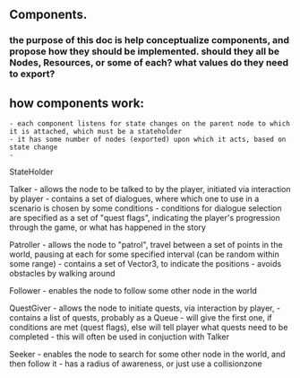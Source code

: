 ## Components. 
### the purpose of this doc is help conceptualize components, and propose how they should be implemented. should they all be Nodes, Resources, or some of each? what values do they need to export?  

## how components work:
    - each component listens for state changes on the parent node to which it is attached, which must be a stateholder
    - it has some number of nodes (exported) upon which it acts, based on state change
    - 

StateHolder

Talker
    - allows the node to be talked to by the player, initiated via interaction by player
    - contains a set of dialogues, where which one to use in a scenario is chosen by some conditions 
    - conditions for dialogue selection are specified as a set of "quest flags", indicating the player's progression through the game, or what has happened in the story

Patroller
    - allows the node to "patrol", travel between a set of points in the world, pausing at each for some specified interval (can be random within some range)
    - contains a set of Vector3, to indicate the positions
    - avoids obstacles by walking around

Follower
    - enables the node to follow some other node in the world

QuestGiver
    - allows the node to initiate quests, via interaction by player, 
    - contains a list of quests, probably as a Queue
    - will give the first one, if conditions are met (quest flags), else will tell player what quests need to be completed
    - this will often be used in conjuction with Talker

Seeker
    - enables the node to search for some other node in the world, and then follow it
    - has a radius of awareness, or just use a collisionzone


